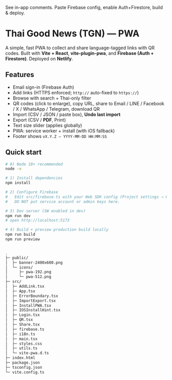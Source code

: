 See in-app comments. Paste Firebase config, enable Auth+Firestore, build & deploy.
# Thai Good News (TGN) — PWA

A simple, fast PWA to collect and share language-tagged links with QR codes. Built with **Vite + React**, **vite-plugin-pwa**, and **Firebase (Auth + Firestore)**. Deployed on **Netlify**.

## Features

- Email sign-in (Firebase Auth)
- Add links (HTTPS enforced; `http://` auto-fixed to `https://`)
- Browse with search + Thai-only filter
- QR codes (click to enlarge), copy URL, share to Email / LINE / Facebook / X / WhatsApp / Telegram, download QR
- Import (CSV / JSON / paste box), **Undo last import**
- Export (CSV / **PDF**, Print)
- Text size slider (applies globally)
- PWA: service worker + install (with iOS fallback)
- Footer shows `vX.Y.Z — YYYY-MM-DD HH:MM:SS`

## Quick start

```bash
# 0) Node 18+ recommended
node -v

# 1) Install dependencies
npm install

# 2) Configure Firebase
#   Edit src/firebase.ts with your Web SDK config (Project settings → General → Web app).
#   DO NOT put service account or admin keys here.

# 3) Dev server (SW enabled in dev)
npm run dev
# open http://localhost:5173

# 4) Build + preview production build locally
npm run build
npm run preview


.
├─ public/
│  ├─ banner-2400x600.png
│  └─ icons/
│     ├─ pwa-192.png
│     └─ pwa-512.png
├─ src/
│  ├─ AddLink.tsx
│  ├─ App.tsx
│  ├─ ErrorBoundary.tsx
│  ├─ ImportExport.tsx
│  ├─ InstallPWA.tsx
│  ├─ IOSInstallHint.tsx
│  ├─ Login.tsx
│  ├─ QR.tsx
│  ├─ Share.tsx
│  ├─ firebase.ts
│  ├─ i18n.ts
│  ├─ main.tsx
│  ├─ styles.css
│  ├─ utils.ts
│  └─ vite-pwa.d.ts
├─ index.html
├─ package.json
├─ tsconfig.json
└─ vite.config.ts
